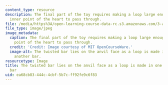 ```yaml
---
content_type: resource
description: The final part of the toy requires making a loop large enough for the
  inner point of the heart to pass through.
file: /media/https%3A/open-learning-course-data-rc.s3.amazonaws.com/3-a04-modern-blacksmithing-and-physical-metallurgy-fall-2008/ea68cb83444c4cbf5b7cff92fe9c6f83_129.jpg
file_type: image/jpeg
image_metadata:
  caption: The final part of the toy requires making a loop large enough for the inner
    point of the heart to pass through.
  credit: 'Credit: Image courtesy of MIT OpenCourseWare.'
  image-alt: The twisted bar lies on the anvil face as a loop is made in one end of
    another bar.
resourcetype: Image
title: The twisted bar lies on the anvil face as a loop is made in one end of another
  bar
uid: ea68cb83-444c-4cbf-5b7c-ff92fe9c6f83
---
```

